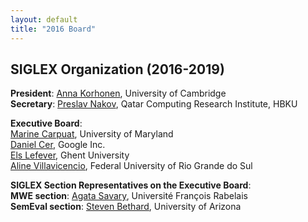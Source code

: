 ```yaml
---
layout: default
title: "2016 Board"
---
```


## SIGLEX Organization (2016-2019)

**President**: [Anna Korhonen](http://www.cl.cam.ac.uk/~alk23/), University of Cambridge  
**Secretary**: [Preslav Nakov](http://people.ischool.berkeley.edu/~nakov/), Qatar Computing Research Institute, HBKU

**Executive Board**:  
[Marine Carpuat](http://www.cs.umd.edu/~marine/), University of Maryland  
[Daniel Cer](http://stanford.academia.edu/DanielCer), Google Inc.  
[Els Lefever](https://www.lt3.ugent.be/people/els-lefever/), Ghent University  
[Aline Villavicencio](http://www.inf.ufrgs.br/~avillavicencio/), Federal University of Rio Grande do Sul

**SIGLEX Section Representatives on the Executive Board**:  
**MWE section**: [Agata Savary](http://www.info.univ-tours.fr/~savary/), Universit&eacute; Fran&ccedil;ois Rabelais  
**SemEval section**: [Steven Bethard](http://bethard.faculty.arizona.edu/), University of Arizona
